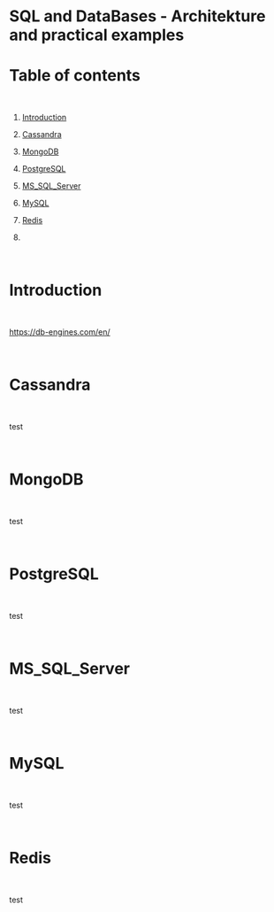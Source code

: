 # SQL and DataBases - Architekture and practical examples

# Table of contents

<p>&nbsp;</p>

1. [Introduction](#Introduction)

2. [Cassandra](#Cassandra)

3. [MongoDB](#MongoDB)

4. [PostgreSQL](#PostgreSQL)

5. [MS_SQL_Server](#MS_SQL_Server)

6. [MySQL](#MySQL)

7. [Redis](#Redis)

8. 

<p>&nbsp;</p>





# Introduction

<p>&nbsp;</p>

https://db-engines.com/en/


<p>&nbsp;</p>

# Cassandra

<p>&nbsp;</p>

test

<p>&nbsp;</p>

# MongoDB

<p>&nbsp;</p>

test

<p>&nbsp;</p>


# PostgreSQL

<p>&nbsp;</p>

test

<p>&nbsp;</p>


# MS_SQL_Server

<p>&nbsp;</p>

test

<p>&nbsp;</p>


# MySQL

<p>&nbsp;</p>

test

<p>&nbsp;</p>


# Redis

<p>&nbsp;</p>

test

<p>&nbsp;</p>

